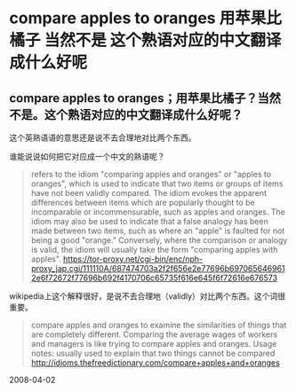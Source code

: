 # compare apples to oranges 用苹果比橘子 当然不是 这个熟语对应的中文翻译成什么好呢

## compare apples to oranges；用苹果比橘子？当然不是。这个熟语对应的中文翻译成什么好呢？

这个英熟语语的意思还是说不去合理地对比两个东西。

谁能说说如何把它对应成一个中文的熟语呢？

> refers to the idiom "comparing apples and oranges" or "apples to oranges", which is used to indicate that two items or groups of items have not been validly compared. The idiom evokes the apparent differences between items which are popularly thought to be incomparable or incommensurable, such as apples and oranges. The idiom may also be used to indicate that a false analogy has been made between two items, such as where an "apple" is faulted for not being a good "orange." Conversely, where the comparison or analogy is valid, the idiom will usually take the form "comparing apples with apples".
> https://tor-proxy.net/cgi-bin/enc/nph-proxy_jap.cgi/111110A/687474703a2f2f656e2e77696b6970656469612e6f72672f77696b692f4170706c65735f616e645f6f72616e676573

wikipedia上这个解释很好，是说不去合理地（validly）对比两个东西。这个词很重要。

> compare apples and oranges
> to examine the similarities of things that are completely different. Comparing the average wages of workers and managers is like trying to compare apples and oranges.
> Usage notes: usually used to explain that two things cannot be compared
> http://idioms.thefreedictionary.com/compare+apples+and+oranges


2008-04-02